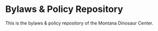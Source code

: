 # Bylaws & Policy Repository

This is the bylaws & policy repository of the Montana Dinosaur Center.
